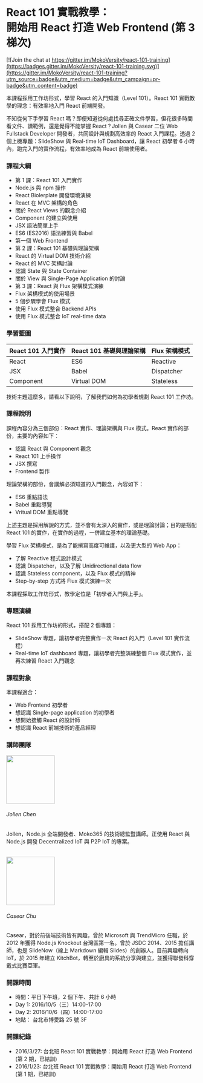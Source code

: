 
<h1 class="hide">React 101 實戰教學：<br />開始用 React 打造 Web Frontend (第 3 梯次)</h1>

[![Join the chat at https://gitter.im/MokoVersity/react-101-training](https://badges.gitter.im/MokoVersity/react-101-training.svg)](https://gitter.im/MokoVersity/react-101-training?utm_source=badge&utm_medium=badge&utm_campaign=pr-badge&utm_content=badge)

本課程採用工作坊形式，學習 React 的入門知識（Level 101）。React 101 實戰教學的理念：有效率地入門 React 前端開發。

不知從何下手學習 React 嗎？即便知道從何處找尋正確文件學習，但花很多時間看文件、讀範例，還是覺得不能掌握 React？Jollen 與 Casear 二位 Web Fullstack Developer 開發者，共同設計與規劃高效率的 React 入門課程。透過 2 個上機專題：SlideShow 與 Real-time IoT Dashboard，讓 React 初學者 6 小時內，跑完入門的實作流程，有效率地成為 React 前端使用者。

### 課程大綱

* 第 1 課：React 101 入門實作
 * Node.js 與 npm 操作
 * React Biolerplate 開發環境演練
 * React 在 MVC 架構的角色
 * 關於 React Views 的觀念介紹
 * Component 的建立與使用
 * JSX 語法簡單上手
 * ES6 (ES2016) 語法練習與 Babel
 * 第一個 Web Frontend
* 第 2 課：React 101 基礎與理論架構
 * React 的 Virtual DOM 技術介紹
 * React 的 MVC 架構討論
 * 認識 State 與 State Container
 * 關於 View 與 Single-Page Application 的討論
* 第 3 課：React 與 Flux 架構模式演練
 * Flux 架構模式的使用場景
 * 5 個步驟學會 Flux 模式
 * 使用 Flux 模式整合 Backend APIs
 * 使用 Flux 模式整合 IoT real-time data

### 學習藍圖

| React 101 入門實作 | React 101 基礎與理論架構  | Flux 架構模式 |
| ------------------ | ------------------------- | ------------- |
| React              | ES6                       | Reactive     |
| JSX                | Babel                     | Dispatcher    |
| Component          | Virtual DOM               | Stateless       |

技術主題這麼多，請看以下說明，了解我們如何為初學者規劃 React 101 工作坊。

### 課程說明

課程內容分為三個部份：React 實作、理論架構與 Flux 模式。React 實作的部份，主要的內容如下：

* 認識 React 與 Component 觀念
* React 101 上手操作
* JSX 撰寫
* Frontend 製作

理論架構的部份，會講解必須知道的入門觀念，內容如下：

* ES6 重點語法
* Babel 重點導覽
* Vritual DOM 重點導覽

上述主題是採用解說的方式，並不會有太深入的實作，或是理論討論；目的是搭配 React 101 的實作，在實作的過程，一併建立基本的理論基礎。

學習 Flux 架構模式，是為了能撰寫高度可維護，以及更大型的 Web App：

* 了解 Reactive 程式設計模式
* 認識 Dispatcher，以及了解 Unidirectional data flow 
* 認識 Stateless component，以及 Flux 模式的精神
* Step-by-step 方式將 Flux 模式演練一次

本課程採取工作坊形式，教學定位是「初學者入門與上手」。

### 專題演練

React 101 採用工作坊的形式，搭配 2 個專題：

* SlideShow 專題，讓初學者完整實作一次 React 的入門（Level 101 實作流程）
* Real-time IoT dashboard 專題，讓初學者完整演練整個 Flux 模式實作，並再次練習 React 入門觀念
 
### 課程對象

本課程適合：

* Web Frontend 初學者
* 想認識 Single-page application 的初學者
* 想開始接觸 React 的設計師
* 想認識 React 前端技術的產品經理

### 講師團隊

<div>
<img src="https://avatars1.githubusercontent.com/u/1126021?v=3&s=400" width="128" height="128" class="img-circle img-responsive pull-right">
<h6>Jollen Chen </h6>
<p>Jollen，Node.js 全端開發者、Moko365 的技術總監暨講師。正使用 React 與 Node.js 開發 Decentralized IoT 與 P2P IoT 的專案。</p>
</div>

<br >
<div>
<img src="https://avatars0.githubusercontent.com/u/2017447?v=3&amp;s=460" width="128" height="128" class="img-circle img-responsive pull-right">
<h6>Casear Chu</h6>
<p>Casear，對於前後端技術皆有興趣，曾於 Microsoft 與 TrendMicro 任職，於 2012 年獲得 Node.js Knockout 台灣區第一名。曾於 JSDC 2014、2015 擔任講師，也是 SlideNow（線上 Markdown 編輯 Slides）的創辦人。目前興趣轉向 IoT，於 2015 年建立 KitchBot，轉至於廚具的系統分享與建立，並獲得聯發科穿戴式比賽亞軍。</p>
</div>

### 開課時間

* 時間：平日下午班，2 個下午、共計 6 小時
 * Day 1: 2016/10/5（三）14:00-17:00
 * Day 2: 2016/10/6（四）14:00-17:00
* 地點： 台北市博愛路 25 號 3F

### 開課紀錄

* 2016/3/27: 台北班 React 101 實戰教學：開始用 React 打造 Web Frontend (第 2 期，已結訓)
* 2016/1/23: 台北班 React 101 實戰教學：開始用 React 打造 Web Frontend (第 1 期，已結訓)
